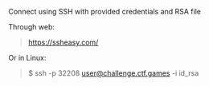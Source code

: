 Connect using SSH with provided credentials and RSA file

Through web:
> https://ssheasy.com/

Or in Linux:
> $ ssh -p 32208 user@challenge.ctf.games -i id_rsa